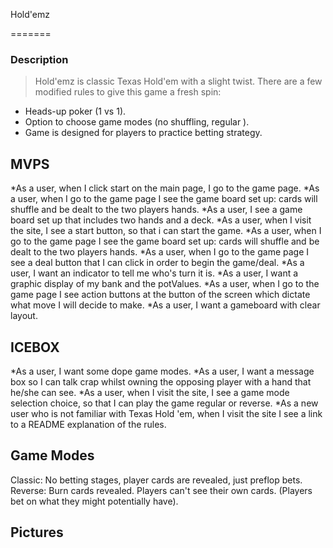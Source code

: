  Hold'emz

 =======
 ### Description
 > Hold'emz is classic Texas Hold'em with a slight twist. There are a few modified rules to give this game a fresh spin:
 * Heads-up poker (1 vs 1).
 * Option to choose game modes (no shuffling, regular ).
 * Game is designed for players to practice betting strategy.

MVPS
------
*As a user, when I click start on the main page, I go to the game page.
*As a user, when I go to the game page I see the game board set up: cards will shuffle and be dealt to the two players hands.
*As a user, I see a game board set up that includes two hands and a deck.
*As a user, when I visit the site, I see a start button, so that i can start the game.
*As a user, when I go to the game page I see the game board set up: cards will shuffle and be dealt to the two players hands.
*As a user, when I go to the game page I see a deal button that I can click in order to begin the game/deal.
*As a user, I want an indicator to tell me who's turn it is.
*As a user, I want a graphic display of my bank and the potValues.
*As a user, when I go to the game page I see action buttons at the button of the screen which dictate what move I will decide to make.
*As a user, I want a gameboard with clear layout.


ICEBOX
------
*As a user, I want some dope game modes.
*As a user, I want a message box so I can talk crap whilst owning the opposing player with a hand that he/she can see.
*As a user, when I visit the site, I see a game mode selection choice, so that I can play the game regular or reverse.
*As a new user who is not familiar with Texas Hold 'em, when I visit the site I see a link to a README explanation of the rules.




Game Modes
----------
Classic: No betting stages, player cards are revealed, just preflop bets.
Reverse: Burn cards revealed. Players can't see their own cards. (Players bet on what they might potentially have).

Pictures
--------


